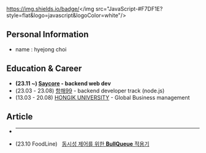 https://img.shields.io/badge/</img src="JavaScript-#F7DF1E?style=flat&logo=javascript&logoColor=white"/>

## Personal Information
- name : hyejong choi

## Education & Career 
- **(23.11 ~) [Saycore](https://www.saycore.io/) - backend web dev**
- (23.03 - 23.08) [항해99](https://hanghae99.spartacodingclub.kr/) - backend developer track (node.js)
- (13.03 - 20.08) [HONGIK UNIVERSITY](https://www.hongik.ac.kr/kr/index.do) - Global Business management

## Article
- ****
- (23.10 FoodLine) &nbsp; [동시성 제어를 위한 **BullQueue** 적용기](https://uncovered-library-f1f.notion.site/BullQueue-12227d2f548080b3bd4afbc32a853bfe?pvs=4)
